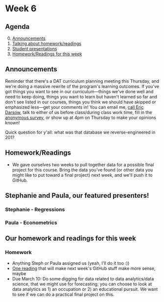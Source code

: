# Week 6

## Agenda
0. [Announcements](#announcements)
1. [Talking about homework/readings](#readings)
2. [Student presentations](#student)
3. [Homework/Readings for this week](#homework)

## <span id="announcements">Announcements</span>

Reminder that there's a DAT curriculum planning meeting this Thursday, and we're doing a massive rewrite of the program's learning outcomes. If you've got things you want to see in our curriculum&mdash;things we've done well and need to keep doing, things you want to learn but haven't learned so far and don't see listed in our courses, things you think we should have skipped or emphasized less&mdash;get your comments in! You can email me, [call Eric Darsow](https://technologyrediscovery.net/#contact), talk to either of us before class/during class work time, fill in the [anonymous survey](https://forms.gle/PfkyG9iXN1VBLsqYA), or show up at 4pm on Thursday to make your opinions known!

Quick question for y'all: what was that database we reverse-engineered in 201?

## <span id="readings">Homework/Readings</span>

* We gave ourselves two weeks to pull together data for a possible final project for this course. Bring the data you've found (or other data you might like to put toward a final project) next week, and we'll push it to GitHub.

## <span id="student">Stephanie and Paula, our featured presenters!</span>

### Stephanie - Regressions

### Paula - Econometrics

## <span id="homework">Our homework and readings for this week</span>

### Homework
* Anything Steph or Paula assigned us (yeah, I'll do it too :))
* [One reading](https://nvie.com/posts/a-successful-git-branching-model/) that will make next week's GitHub stuff make more sense, maybe
* Due March 10: Do some digging for data related to data analytics/data science, that we might use for forecasting; you can choose to look at data analytics as 1) an occupation or 2) an educational pursuit. We want to see if we can do a practical final project on this. 